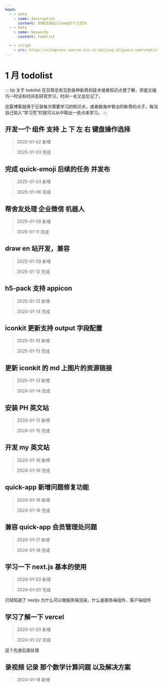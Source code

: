 ```yaml
---
head:
  - - meta
    - name: description
      content: 前端加油站|Jimmy的个人空间
  - - meta
    - name: keywords
      content: todolist

  - - script
    - src: https://vitepress-source.oss-cn-beijing.aliyuncs.com/statistics.js
---
```


# 1 月 todolist

::: tip 关于 todolist
在日常总有见到各种新奇的技术或者知识点想了解，但是又碰巧一时没有时间去研究学习，时间一长又会忘记了。

这篇博客就用于记录每次需要学习的知识点，或者脑海中冒出的新奇的点子，每当自己陷入“学习荒”时就可以从中取出一些点来学习。
:::

## 开发一个 组件 支持 上 下 左 右 键盘操作选择

> 2025-01-02 新增
>
> 2025-01-03 完成

## 完成 quick-emoji 后续的任务 并发布

> 2025-01-03 新增
>
> 2025-01-06 完成

## 帮舍友处理 企业微信 机器人

> 2025-01-09 新增
>
> 2025-01-11 完成

## draw en 站开发，兼容

> 2025-01-09 新增
>
> 2025-01-12 完成

## h5-pack 支持 appicon

> 2025-01-13 新增
>
> 2024-01-14 完成

## iconkit 更新支持 output 字段配置

> 2025-01-13 新增
>
> 2025-01-13 完成

## 更新 iconkit 的 md 上图片的资源链接

> 2025-01-13 新增
>
> 2024-01-14 完成

## 安装 PH 英文站

> 2024-01-15 新增
>
> 2024-01-15 完成

## 开发 my 英文站

> 2024-01-16 新增
>
> 2024-01-16 完成

## quick-app 新增问题修复功能

> 2024-01-16 新增
>
> 2024-01-16 完成

## 兼容 quick-app 会员管理处问题

> 2024-01-17 新增
>
> 2024-01-18 完成

## 学习一下 next.js 基本的使用

> 2024-01-20 新增
>
> 2024-01-20 完成

已经知道了 nextjs 为什么可以做服务端渲染，什么是服务端组件、客户端组件

## 学习了解一下 vercel

> 2024-01-20 新增
>
> 2024-01-22 完成

这个先放后面处理

## 录视频 记录 那个数学计算问题 以及解决方案

> 2024-01-18 新增
